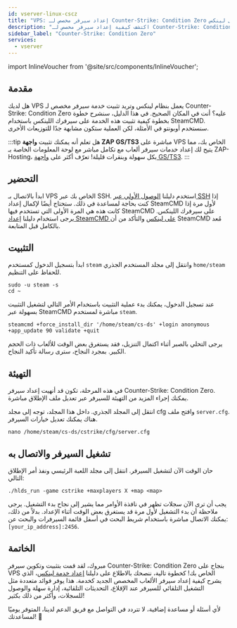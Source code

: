 ```yaml
---
id: vserver-linux-cscz
title: "VPS: إعداد سيرفر مخصص لـ Counter-Strike: Condition Zero على لينكس"
description: "اكتشف كيفية إعداد سيرفر مخصص لـ Counter-Strike: Condition Zero على VPS لينكس لاستضافة لعب سلسة → تعلّم المزيد الآن"
sidebar_label: "Counter-Strike: Condition Zero"
services:
  - vserver
---
```


import InlineVoucher from '@site/src/components/InlineVoucher';

## مقدمة
هل لديك VPS يعمل بنظام لينكس وتريد تثبيت خدمة سيرفر مخصص لـ Counter-Strike: Condition Zero عليه؟ أنت في المكان الصحيح. في هذا الدليل، سنشرح خطوة بخطوة كيفية تثبيت هذه الخدمة على سيرفرك اللينكس باستخدام SteamCMD. سنستخدم أوبونتو في الأمثلة، لكن العملية ستكون مشابهة جدًا للتوزيعات الأخرى.

:::tip
هل تعلم أنه يمكنك تثبيت **واجهة ZAP GS/TS3** مباشرة على VPS الخاص بك، مما يتيح لك إعداد خدمات سيرفر ألعاب مع تكامل مباشر مع لوحة المعلومات الخاصة بـ ZAP-Hosting، بكل سهولة وبنقرات قليلة! تعرّف أكثر على [واجهة GS/TS3](vserver-linux-gs-interface.md).
:::

<InlineVoucher />

## التحضير

ابدأ بالاتصال بـ VPS الخاص بك عبر SSH. استخدم دليلنا [الوصول الأولي عبر SSH](vserver-linux-ssh.md) إذا كنت بحاجة لمساعدة في ذلك. ستحتاج أيضًا لإكمال إعداد SteamCMD لأول مرة إذا كانت هذه هي المرة الأولى التي تستخدم فيها SteamCMD على سيرفرك اللينكس. يرجى استخدام دليلنا [إعداد SteamCMD على لينكس](vserver-linux-steamcmd.md) والتأكد من أن SteamCMD مُعد بالكامل قبل المتابعة.

## التثبيت

ابدأ بتسجيل الدخول كمستخدم `steam` وانتقل إلى مجلد المستخدم الجذري `home/steam` للحفاظ على التنظيم.
```
sudo -u steam -s
cd ~
```

عند تسجيل الدخول، يمكنك بدء عملية التثبيت باستخدام الأمر التالي لتشغيل التثبيت بسهولة عبر SteamCMD مباشرة لمستخدم `steam`.
```
steamcmd +force_install_dir '/home/steam/cs-ds' +login anonymous +app_update 90 validate +quit
```

يرجى التحلي بالصبر أثناء اكتمال التنزيل، فقد يستغرق بعض الوقت للألعاب ذات الحجم الكبير. بمجرد النجاح، سترى رسالة تأكيد النجاح.

## التهيئة

في هذه المرحلة، تكون قد أنهيت إعداد سيرفر Counter-Strike: Condition Zero. يمكنك إجراء المزيد من التهيئة للسيرفر عبر تعديل ملف الإطلاق مباشرة.

انتقل إلى المجلد الجذري. داخل هذا المجلد، توجه إلى مجلد cfg وافتح ملف `server.cfg`. هناك يمكنك تعديل خيارات السيرفر.
```
nano /home/steam/cs-ds/cstrike/cfg/server.cfg
```

## تشغيل السيرفر والاتصال به

حان الوقت الآن لتشغيل السيرفر. انتقل إلى مجلد اللعبة الرئيسي ونفذ أمر الإطلاق التالي:
```
./hlds_run -game cstrike +maxplayers X +map <map>
```

يجب أن ترى الآن سجلات تظهر في نافذة الأوامر مما يشير إلى نجاح بدء التشغيل. يرجى ملاحظة أن بدء التشغيل لأول مرة قد يستغرق بعض الوقت أثناء الإعداد. بدلاً من ذلك، يمكنك الاتصال مباشرة باستخدام شريط البحث في أسفل قائمة السيرفرات والبحث عن: `[your_ip_address]:2456`.

## الخاتمة

مبروك، لقد قمت بتثبيت وتكوين سيرفر Counter-Strike: Condition Zero بنجاح على VPS الخاص بك! كخطوة تالية، ننصحك بالاطلاع على دليلنا [إعداد خدمة لينكس](vserver-linux-create-gameservice.md)، الذي يشرح كيفية إعداد سيرفر الألعاب المخصص الجديد كخدمة. هذا يوفر فوائد متعددة مثل التشغيل التلقائي للسيرفر عند الإقلاع، التحديثات التلقائية، إدارة سهلة والوصول للسجلات، وأكثر من ذلك بكثير!

لأي أسئلة أو مساعدة إضافية، لا تتردد في التواصل مع فريق الدعم لدينا، المتوفر يوميًا لمساعدتك! 🙂

<InlineVoucher />